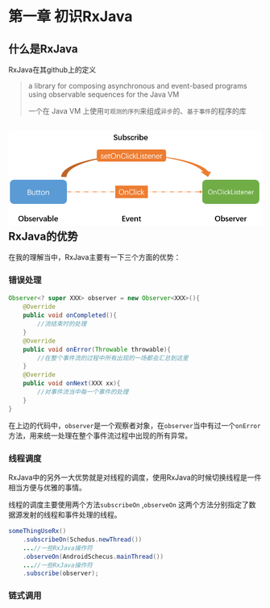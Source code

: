 # 第一章 初识RxJava

## 什么是RxJava

RxJava在其github上的定义

> a library for composing asynchronous and event-based programs using observable sequences for the Java VM
>
> 一个在 Java VM 上使用`可观测的序列`来组成`异步`的、`基于事件`的程序的库

## ![](/assets/观察者模式.png)RxJava的优势

在我的理解当中，RxJava主要有一下三个方面的优势：

### 错误处理

```java
Observer<? super XXX> observer = new Observer<XXX>(){
    @Override
    public void onCompleted(){
        //流结束时的处理
    }
    @Override
    public void onError(Throwable throwable){
        //在整个事件流的过程中所有出现的一场都会汇总到这里
    }
    @Override
    public void onNext(XXX xx){
        //对事件流当中每一个事件的处理
    }
}
```

在上边的代码中，`observer`是一个观察者对象，在`observer`当中有过一个`onError` 方法，用来统一处理在整个事件流过程中出现的所有异常。

### 线程调度

RxJava中的另外一大优势就是对线程的调度，使用RxJava的时候切换线程是一件相当方便与优雅的事情。

线程的调度主要使用两个方法`subscribeOn` ,`observeOn` 这两个方法分别指定了数据源发射的线程和事件处理的线程。

```java
someThingUseRx()
    .subscribeOn(Schedus.newThread())
    ...//一些RxJava操作符
    .observeOn(AndroidSchecus.mainThread())
    ...//一些RxJava操作符
    .subscribe(observer);
```

### 链式调用



